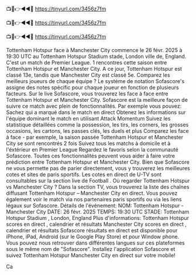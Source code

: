 📺📱👉◄◄🔴 https://tinyurl.com/3456z7fm

📺📱👉◄◄🔴 https://tinyurl.com/3456z7fm

📺📱👉◄◄🔴 https://tinyurl.com/3456z7fm



Tottenham Hotspur face à Manchester City commence le 26 févr. 2025 à 19:30 UTC au Tottenham Hotspur Stadium stade, London ville de, England. C'est un match de Premier League.
1 rencontres cette saison entre Tottenham Hotspur et Manchester City. A ce jour, Tottenham Hotspur est classé 13e, tandis que Manchester City est classé 5e. Comparez les meilleurs joueurs de chaque équipe ? Le systéme de notation Sofascore's assigne des notes spécific pour chaque joueur en fonction de plusieurs facteurs.
Sur le live Sofascore, vous trouverez les face à face entre Tottenham Hotspur et Manchester City. Sofascore est la meilleure façon de suivre ce match avec plein de fonctionnalités. Par exemple vous pouvez:
Sachez qui a marqué dans le match en direct
Obtenez les informations sur l'équipe dominant le match en utilisant Attack Momentum
Suivez les statistique détaillées comme la possession, les tirs, les corners, les grosses occasions, les cartons, les passes clés, les duels et plus
Comparez les face à face - par exemple, la saison passée Tottenham Hotspur et Manchester City se sont rencontrés 2 fois
Suivez tous les matchs à domicile et à l'éxtérieur en Premier League
Regardez le favoris selon la communauté Sofascore.
Toutes ces fonctionnalités peuvent vous aider à faire votre prédiction entre Tottenham Hotspur et Manchester City. Bien que Sofascore ne vous permette pas de parier directement, vous y trouverez les meilleures cotes et sites de paris sportifs. Les cotes en direct de U-TV sont consultables sur la section live de Football .
Où regarder Tottenham Hotspur vs Manchester City ? Dans la section TV, vous trouverez la liste des chaînes diffusant Tottenham Hotspur – Manchester City en direct. Vous pouvez également voir le match via nos partenaires paris sportifs ou via les liens légaux sur Sofascore.
Détails de l'événement:
NOM: Tottenham Hotspur - Manchester City
DATE: 26 févr. 2025
TEMPS: 19:30 UTC
STADE: Tottenham Hotspur Stadium , London, England
Plus d'informations:
Tottenham Hotspur scores en direct , calendrier et résultats
Manchester City scores en direct , calendrier et résultats
Sofascore résultats en direct est disponible pour iPhone, iPad, Android (sur le Google Play Store) et pour Window phone. Vous pouvez nous retrouver dans différentes langues sur ces plateformes sous le même nom de "Sofascore". Installez l'application Sofascore et suivez Tottenham Hotspur Manchester City en direct sur votre mobile!

Ca
